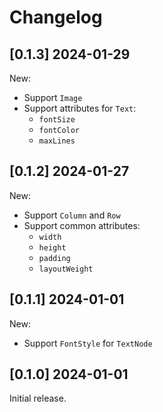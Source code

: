 # Changelog
## [0.1.3] 2024-01-29
New:
- Support `Image`
- Support attributes for `Text`:
  * `fontSize`
  * `fontColor`
  * `maxLines`
## [0.1.2] 2024-01-27
New:
- Support `Column` and `Row`
- Support common attributes:
  * `width`
  * `height`
  * `padding`
  * `layoutWeight`
## [0.1.1] 2024-01-01
New:
- Support `FontStyle` for `TextNode`
## [0.1.0] 2024-01-01
Initial release.